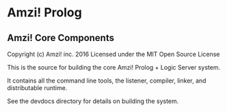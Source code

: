 # Amzi! Prolog
## Amzi! Core Components

Copyright (c) Amzi! inc. 2016
Licensed under the MIT Open Source License

This is the source for building the core Amzi! Prolog + Logic Server system.

It contains all the command line tools, the listener, compiler, linker, and distributable runtime.

See the devdocs directory for details on building the system.
